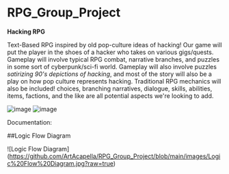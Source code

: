 # RPG_Group_Project

**Hacking RPG**

Text-Based RPG inspired by old pop-culture ideas of hacking! Our game will put the player in the shoes of a hacker who takes on various gigs/quests. Gameplay will involve typical RPG combat, narrative branches, and puzzles in some sort of cyberpunk/sci-fi world. Gameplay will also involve puzzles *satirizing 90's depictions of hacking*, and most of the story will also be a play on how pop culture represents hacking.
Traditional RPG mechanics will also be included! choices, branching narratives, dialogue, skills, abilities, items, factions, and the like are all potential aspects we're looking to add. 

![image](https://user-images.githubusercontent.com/111773778/194080799-3e374537-3adb-49a0-a71e-6b96d9c2d959.png)
![image](https://user-images.githubusercontent.com/111773778/194082045-cb49db3f-09c2-40eb-9f95-8fe23d39125e.png)


Documentation: 

##Logic Flow Diagram

![Logic Flow Diagram] (https://github.com/ArtAcapella/RPG_Group_Project/blob/main/images/Logic%20Flow%20Diagram.jpg?raw=true)
